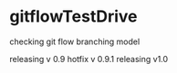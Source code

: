 # gitflowTestDrive
checking git flow branching model


releasing v 0.9
hotfix v 0.9.1
releasing v1.0
